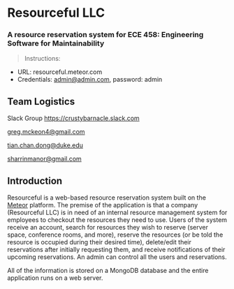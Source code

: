 # Resourceful LLC
### A resource reservation system for ECE 458: Engineering Software for Maintainability 

> Instructions:
- URL: resourceful.meteor.com
- Credentials: admin@admin.com, password: admin

## Team Logistics
Slack Group
https://crustybarnacle.slack.com

greg.mckeon4@gmail.com

tian.chan.dong@duke.edu

sharrinmanor@gmail.com

## Introduction
Resourceful is a web-based resource reservation system built on the [Meteor](https://www.meteor.com/) platform. The premise of the application is that a company (Resourceful LLC) is in need of an internal resource management system for employees to checkout the resources they need to use.
Users of the system receive an account, search for resources they wish to reserve (server space, conference rooms, and more), reserve the resources (or be told the resource is occupied during their desired time), delete/edit their reservations after initially requesting them, and receive notifications of their upcoming reservations.
An admin can control all the users and reservations.

All of the information is stored on a MongoDB database and the entire application runs on a web server.
